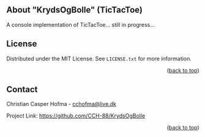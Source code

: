 <!-- ABOUT THE PROJECT -->
## About "KrydsOgBolle" (TicTacToe)

A console implementation of TicTacToe... still in progress...

<!-- LICENSE -->
## License

Distributed under the MIT License. See `LICENSE.txt` for more information.

<p align="right">(<a href="#readme-top">back to top</a>)</p>

<!-- CONTACT -->
## Contact

Christian Casper Hofma - cchofma@live.dk

Project Link: https://github.com/CCH-88/KrydsOgBolle

<p align="right">(<a href="#readme-top">back to top</a>)</p>
